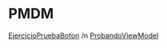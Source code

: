 # PMDM
[EjercicioPruebaBoton](https://github.com/crisamoedo/EjercicioPruebaBoton.git) /n
[ProbandoViewModel](https://github.com/crisamoedo/viewModelExamen.git)
